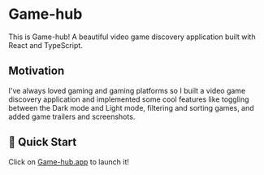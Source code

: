 # Game-hub
This is Game-hub! A beautiful video game discovery application built with React and TypeScript. 

## Motivation
I've always loved gaming and gaming platforms so I built a video game discovery application and implemented some cool features like toggling between the Dark mode and Light mode, filtering and sorting games, and added game trailers and screenshots.  

## 🚀 Quick Start
Click on [Game-hub.app](https://game-hub-theta-mocha-48.vercel.app/) to launch it!
